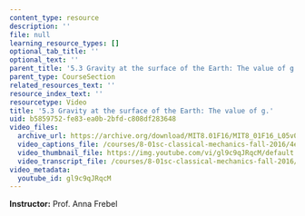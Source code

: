 ```yaml
---
content_type: resource
description: ''
file: null
learning_resource_types: []
optional_tab_title: ''
optional_text: ''
parent_title: '5.3 Gravity at the surface of the Earth: The value of g.'
parent_type: CourseSection
related_resources_text: ''
resource_index_text: ''
resourcetype: Video
title: '5.3 Gravity at the surface of the Earth: The value of g.'
uid: b5859752-fe83-ea0b-2bfd-c808df283648
video_files:
  archive_url: https://archive.org/download/MIT8.01F16/MIT8_01F16_L05v03_360p.mp4
  video_captions_file: /courses/8-01sc-classical-mechanics-fall-2016/4e08a2ef49325a08a3f5009aaad333f5_gl9c9qJRqcM.vtt
  video_thumbnail_file: https://img.youtube.com/vi/gl9c9qJRqcM/default.jpg
  video_transcript_file: /courses/8-01sc-classical-mechanics-fall-2016/b4d6332d50ae9091ff2185e80414d6de_gl9c9qJRqcM.pdf
video_metadata:
  youtube_id: gl9c9qJRqcM
---
```


**Instructor:** Prof. Anna Frebel